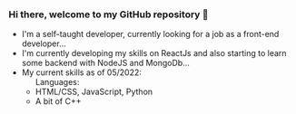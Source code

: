### Hi there, welcome to my GitHub repository 👋

<!--
**charliealpha094/charliealpha094** is a ✨ _special_ ✨ repository because its `README.md` (this file) appears on your GitHub profile.

Here are some ideas to get you started:

- 🔭 I’m currently working on ...
- 🌱 I’m currently learning ...
- 👯 I’m looking to collaborate on ...
- 🤔 I’m looking for help with ...
- 💬 Ask me about ...
- 📫 How to reach me: ...
- 😄 Pronouns: ...
- ⚡ Fun fact: ...
-->
- I'm a self-taught developer, currently looking for a job as a front-end developer...
- I'm currently developing my skills on ReactJs and also starting to learn some backend with NodeJS and MongoDb...
- My current skills as of 05/2022:
     <ul>Languages:
     <li>HTML/CSS, JavaScript, Python</li>
     <li>A bit of C++</li>
</ul>

